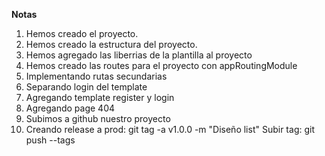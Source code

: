 **Notas**
1. Hemos creado el proyecto.
2. Hemos creado la estructura del proyecto.
3. Hemos agregado las liberrias de la plantilla al proyecto
4. Hemos creado las routes para el proyecto con appRoutingModule
5. Implementando rutas secundarias
6. Separando login del template
7. Agregando template register y login
8. Agregando page 404
9. Subimos a github nuestro proyecto
10. Creando release a prod: git tag -a v1.0.0 -m "Diseño list"
    Subir tag: git push --tags